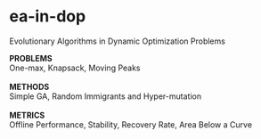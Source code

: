 # ea-in-dop
Evolutionary Algorithms in Dynamic Optimization Problems

<b>PROBLEMS</b></br>
One-max, Knapsack, Moving Peaks</br></br>
<b>METHODS</b></br>
Simple GA, Random Immigrants and Hyper-mutation</br></br>
<b>METRICS</b></br>
Offline Performance, Stability, Recovery Rate, Area Below a Curve

